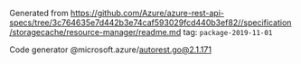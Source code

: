 Generated from https://github.com/Azure/azure-rest-api-specs/tree/3c764635e7d442b3e74caf593029fcd440b3ef82//specification/storagecache/resource-manager/readme.md tag: `package-2019-11-01`

Code generator @microsoft.azure/autorest.go@2.1.171


